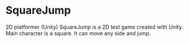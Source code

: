 # SquareJump
2D platformer (Unity)
SquareJump is a 2D test game created with Unity.
Main character is a square. It can move any side and jump.
